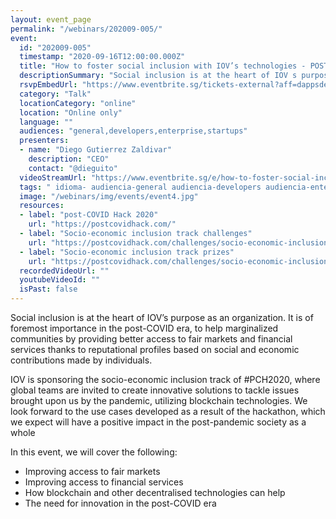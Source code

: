 ```yaml
---
layout: event_page
permalink: "/webinars/202009-005/"
event:
  id: "202009-005"
  timestamp: "2020-09-16T12:00:00.000Z"
  title: "How to foster social inclusion with IOV’s technologies - POST COVID HACK 2020"
  descriptionSummary: "Social inclusion is at the heart of IOV s purpose as an organization. It is of foremost importance in the post-COVID era, to help marginali…"
  rsvpEmbedUrl: "https://www.eventbrite.sg/tickets-external?aff=dappsdev&eid=118590799273"
  category: "Talk"
  locationCategory: "online"
  location: "Online only"
  language: ""
  audiences: "general,developers,enterprise,startups"
  presenters:
  - name: "Diego Gutierrez Zaldivar"
    description: "CEO"
    contact: "@dieguito"
  videoStreamUrl: "https://www.eventbrite.sg/e/how-to-foster-social-inclusion-with-iovs-technologies-post-covid-hack-tickets-118590799273"
  tags: " idioma- audiencia-general audiencia-developers audiencia-enterprise audiencia-startups"
  image: "/webinars/img/events/event4.jpg"
  resources:
  - label: "post-COVID Hack 2020"
    url: "https://postcovidhack.com/"
  - label: "Socio-economic inclusion track challenges"
    url: "https://postcovidhack.com/challenges/socio-economic-inclusion"
  - label: "Socio-economic inclusion track prizes"
    url: "https://postcovidhack.com/challenges/socio-economic-inclusion/prizes"
  recordedVideoUrl: ""
  youtubeVideoId: ""
  isPast: false
---
```



Social inclusion is at the heart of IOV’s purpose as an organization. It is of foremost importance in the post-COVID era, to help marginalized communities by providing better access to fair markets and financial services thanks to reputational profiles based on social and economic contributions made by individuals.

IOV is sponsoring the socio-economic inclusion track of #PCH2020, where global teams are invited to create innovative solutions to tackle issues brought upon us by the pandemic, utilizing blockchain technologies. We look forward to the use cases developed as a result of the hackathon, which we expect will have a positive impact in the post-pandemic society as a whole

In this event, we will cover the following:

- Improving access to fair markets
- Improving access to financial services
- How blockchain and other decentralised technologies can help
- The need for innovation in the post-COVID era

